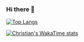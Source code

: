 ### Hi there 👋

[![Top Langs](https://github-readme-stats.vercel.app/api/top-langs/?username=scoogii&layout=donut&theme=onedark)](https://github.com/anuraghazra/github-readme-stats)

[![Christian's WakaTime stats](https://github-readme-stats.vercel.app/api/wakatime?username=scoogii&layout=compact&theme=onedark)](https://github.com/anuraghazra/github-readme-stats)
